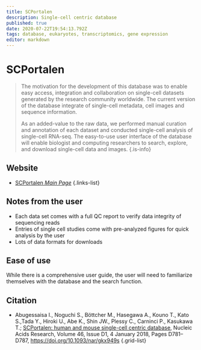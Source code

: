 ```yaml
---
title: SCPortalen
description: Single-cell centric database
published: true
date: 2020-07-22T19:54:13.792Z
tags: database, eukaryotes, transcriptomics, gene expression
editor: markdown
---
```


# SCPortalen

> The motivation for the development of this database was to enable easy access, integration and collaboration on single-cell datasets generated by the research community worldwide. The current version of the database integrate of single-cell metadata, cell images and sequence information. 
> 
> As an added-value to the raw data, we performed manual curation and annotation of each dataset and conducted single-cell analysis of single-cell RNA-seq. The easy-to-use user interface of the database will enable biologist and computing researchers to search, explore, and download single-cell data and images.
{.is-info}

 

## Website 

- [SCPortalen *Main Page*](http://single-cell.clst.riken.jp/)
 {.links-list}
 
 ## Notes from the user
 - Each data set comes with a full QC report to verify data integrity of sequencing reads
 - Entries of single cell studies come with pre-analyzed figures for quick analysis by the user
 - Lots of data formats for downloads 
 
 ## Ease of use

While there is a comprehensive user guide, the user will need to familiarize themselves with the database and the search function.

## Citation 

- Abugessaisa I., Noguchi S., Böttcher M., Hasegawa A., Kouno T., Kato S.,Tada Y., Hiroki U., Abe K., Shin JW., Plessy C., Carninci P., Kasukawa T.; [SCPortalen: human and mouse single-cell centric database,](https://academic.oup.com/nar/article/46/D1/D781/4555233) Nucleic Acids Research, Volume 46, Issue D1, 4 January 2018, Pages D781–D787, https://doi.org/10.1093/nar/gkx949s
{.grid-list}